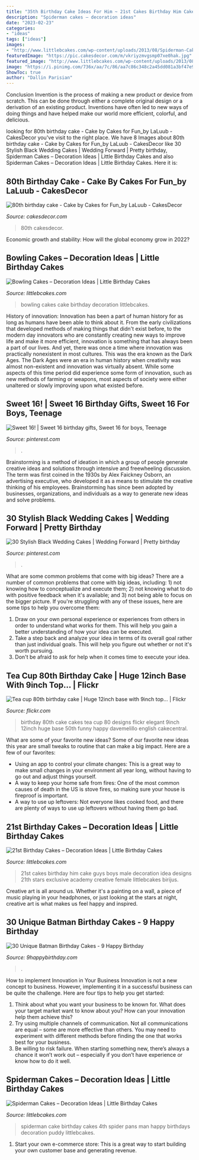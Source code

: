 ```yaml
---
title: "35th Birthday Cake Ideas For Him ~ 21st Cakes Birthday Him Cake Guys Boys Male Decoration Idea Designs 21th Stars Exclusive Academy Creative Female Littlebcakes Birijus"
description: "Spiderman cakes – decoration ideas"
date: "2023-02-23"
categories:
- "ideas"
tags: ["ideas"]
images:
- "http://www.littlebcakes.com/wp-content/uploads/2013/08/Spiderman-Cake-Pans.jpg"
featuredImage: "https://pic.cakesdecor.com/m/vkriyzmvgsmp07xe0hak.jpg"
featured_image: "http://www.littlebcakes.com/wp-content/uploads/2013/08/Spiderman-Cake-Pans.jpg"
image: "https://i.pinimg.com/736x/aa/7c/86/aa7c86c348c2a45dd081a3bf47e9352a.jpg"
ShowToc: true
author: "Dallin Parisian"
---
```



Conclusion
Invention is the process of making a new product or device from scratch. This can be done through either a complete original design or a derivation of an existing product. Inventions have often led to new ways of doing things and have helped make our world more efficient, colorful, and delicious.

	

		
looking for 80th birthday cake - Cake by Cakes for Fun_by LaLuub - CakesDecor you've visit to the right place. We have 8 Images about 80th birthday cake - Cake by Cakes for Fun_by LaLuub - CakesDecor like 30 Stylish Black Wedding Cakes | Wedding Forward | Pretty birthday, Spiderman Cakes – Decoration Ideas | Little Birthday Cakes and also Spiderman Cakes – Decoration Ideas | Little Birthday Cakes. Here it is:
		
    
## 80th Birthday Cake - Cake By Cakes For Fun_by LaLuub - CakesDecor

<img loading=lazy src="https://pic.cakesdecor.com/m/vkriyzmvgsmp07xe0hak.jpg" onerror="this.onerror=null;this.src='https://tse3.mm.bing.net/th?id=OIP.LkSeaa0ZqvyS2S_Urh0urwHaLH&amp;pid=15.1';" alt="80th birthday cake - Cake by Cakes for Fun_by LaLuub - CakesDecor">

_Source: cakesdecor.com_

>80th cakesdecor. 

	

Economic growth and stability: How will the global economy grow in 2022?
 

    
## Bowling Cakes – Decoration Ideas | Little Birthday Cakes

<img loading=lazy src="http://www.littlebcakes.com/wp-content/uploads/2014/01/Bowling-Cakes-Pictures.jpg" onerror="this.onerror=null;this.src='https://tse1.mm.bing.net/th?id=OIP.5_vIGkXHRHwtFAr5SDXHbAHaJ4&amp;pid=15.1';" alt="Bowling Cakes – Decoration Ideas | Little Birthday Cakes">

_Source: littlebcakes.com_

>bowling cakes cake birthday decoration littlebcakes. 

	

History of innovation:
Innovation has been a part of human history for as long as humans have been able to think about it. From the early civilizations that developed methods of making things that didn't exist before, to the modern day innovators who are constantly creating new ways to improve life and make it more efficient, innovation is something that has always been a part of our lives. And yet, there was once a time where innovation was practically nonexistent in most cultures. This was the era known as the Dark Ages.
The Dark Ages were an era in human history when creativity was almost non-existent and innovation was virtually absent. While some aspects of this time period did experience some form of innovation, such as new methods of farming or weapons, most aspects of society were either unaltered or slowly improving upon what existed before.

    
## Sweet 16! | Sweet 16 Birthday Gifts, Sweet 16 For Boys, Teenage

<img loading=lazy src="https://i.pinimg.com/736x/fd/4b/78/fd4b783c1926a6b938b91eaba9e60c7e.jpg" onerror="this.onerror=null;this.src='https://tse2.mm.bing.net/th?id=OIP.y3iuFIzaoyOmBN3e7MLIWwHaNL&amp;pid=15.1';" alt="Sweet 16! | Sweet 16 birthday gifts, Sweet 16 for boys, Teenage">

_Source: pinterest.com_

>. 

	

Brainstorming is a method of ideation in which a group of people generate creative ideas and solutions through intensive and freewheeling discussion. The term was first coined in the 1930s by Alex Faickney Osborn, an advertising executive, who developed it as a means to stimulate the creative thinking of his employees. Brainstorming has since been adopted by businesses, organizations, and individuals as a way to generate new ideas and solve problems.

    
## 30 Stylish Black Wedding Cakes | Wedding Forward | Pretty Birthday

<img loading=lazy src="https://i.pinimg.com/736x/aa/7c/86/aa7c86c348c2a45dd081a3bf47e9352a.jpg" onerror="this.onerror=null;this.src='https://tse4.mm.bing.net/th?id=OIP.SGX2XclmLwVkFlRQChhuuAHaK8&amp;pid=15.1';" alt="30 Stylish Black Wedding Cakes | Wedding Forward | Pretty birthday">

_Source: pinterest.com_

>. 

	

What are some common problems that come with big ideas?
There are a number of common problems that come with big ideas, including: 1) not knowing how to conceptualize and execute them; 2) not knowing what to do with positive feedback when it's available; and 3) not being able to focus on the bigger picture. If you're struggling with any of these issues, here are some tips to help you overcome them: 
1) Draw on your own personal experience or experiences from others in order to understand what works for them. This will help you gain a better understanding of how your idea can be executed. 
2) Take a step back and analyze your idea in terms of its overall goal rather than just individual goals. This will help you figure out whether or not it's worth pursuing. 
3) Don't be afraid to ask for help when it comes time to execute your idea.

    
## Tea Cup 80th Birthday Cake | Huge 12inch Base With 9inch Top… | Flickr

<img loading=lazy src="https://c2.staticflickr.com/4/3383/5738844686_ec1378d8d1_b.jpg" onerror="this.onerror=null;this.src='https://tse2.mm.bing.net/th?id=OIP.eK8dMd5RO9_3WEHfGf4x8gHaJ4&amp;pid=15.1';" alt="Tea cup 80th birthday cake | Huge 12inch base with 9inch top… | Flickr">

_Source: flickr.com_

>birthday 80th cake cakes tea cup 80 designs flickr elegant 9inch 12inch huge base 50th funny happy davemelillo english cakecentral. 

	

What are some of your favorite new ideas?
Some of our favorite new ideas this year are small tweaks to routine that can make a big impact. Here are a few of our favorites: 
- Using an app to control your climate changes: This is a great way to make small changes in your environment all year long, without having to go out and adjust things yourself. 
- A way to keep your home safe from fires: One of the most common causes of death in the US is stove fires, so making sure your house is fireproof is important. 
- A way to use up leftovers: Not everyone likes cooked food, and there are plenty of ways to use up leftovers without having them go bad.

    
## 21st Birthday Cakes – Decoration Ideas | Little Birthday Cakes

<img loading=lazy src="http://www.littlebcakes.com/wp-content/uploads/2014/02/21st-Birthday-Cakes-Ideas-1024x768.jpg" onerror="this.onerror=null;this.src='https://tse4.mm.bing.net/th?id=OIP.HsSGV4GfjytRJmGV4J7c_QHaFj&amp;pid=15.1';" alt="21st Birthday Cakes – Decoration Ideas | Little Birthday Cakes">

_Source: littlebcakes.com_

>21st cakes birthday him cake guys boys male decoration idea designs 21th stars exclusive academy creative female littlebcakes birijus. 

	

Creative art is all around us. Whether it's a painting on a wall, a piece of music playing in your headphones, or just looking at the stars at night, creative art is what makes us feel happy and inspired.

    
## 30 Unique Batman Birthday Cakes - 9 Happy Birthday

<img loading=lazy src="https://www.9happybirthday.com/wp-content/uploads/2017/08/lovely-batman-cakes-640x900.jpg" onerror="this.onerror=null;this.src='https://tse1.mm.bing.net/th?id=OIP.hzA1mQ-Q4HnqH-6G-r7x4AHaKa&amp;pid=15.1';" alt="30 Unique Batman Birthday Cakes - 9 Happy Birthday">

_Source: 9happybirthday.com_

>. 

	

How to implement Innovation in Your Business
Innovation is not a new concept to business. However, implementing it in a successful business can be quite the challenge. Here are four tips to help you get started: 
1. Think about what you want your business to be known for. What does your target market want to know about you? How can your innovation help them achieve this? 
2. Try using multiple channels of communication. Not all communications are equal – some are more effective than others. You may need to experiment with different methods before finding the one that works best for your business. 
3. Be willing to risk failure. When starting something new, there’s always a chance it won’t work out – especially if you don’t have experience or know how to do it well.

    
## Spiderman Cakes – Decoration Ideas | Little Birthday Cakes

<img loading=lazy src="http://www.littlebcakes.com/wp-content/uploads/2013/08/Spiderman-Cake-Pans.jpg" onerror="this.onerror=null;this.src='https://tse3.mm.bing.net/th?id=OIP.-_z-ohoCwddKZnTlOgULfgHaF9&amp;pid=15.1';" alt="Spiderman Cakes – Decoration Ideas | Little Birthday Cakes">

_Source: littlebcakes.com_

>spiderman cake birthday cakes 4th spider pans man happy birthdays decoration puddy littlebcakes. 

	

1. Start your own e-commerce store: This is a great way to start building your own customer base and generating revenue.


